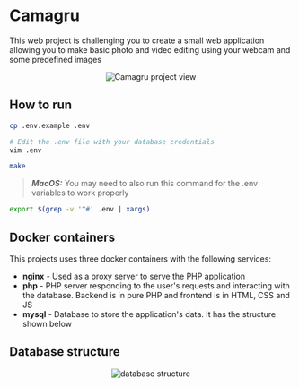 # Camagru

This web project is challenging you to create a small web application allowing you to
make basic photo and video editing using your webcam and some predefined images

<div align="center">
<img alt="Camagru project view" src="https://github.com/user-attachments/assets/2fd0293f-78d5-403a-8352-3716624982d1">
</div>

## How to run

```bash
cp .env.example .env

# Edit the .env file with your database credentials
vim .env

make
```

> **_MacOS:_** You may need to also run this command for the .env variables to work properly

```bash
export $(grep -v '^#' .env | xargs)
```

## Docker containers

This projects uses three docker containers with the following services:

-   **nginx** - Used as a proxy server to serve the PHP application
-   **php** - PHP server responding to the user's requests and interacting with the database. Backend is in pure PHP and frontend is in HTML, CSS and JS
-   **mysql** - Database to store the application's data. It has the structure shown below

## Database structure

<div align="center">
<img alt="database structure" src="https://github.com/user-attachments/assets/acb18354-2784-45e8-9429-d6d8df24fac3">
</div>

